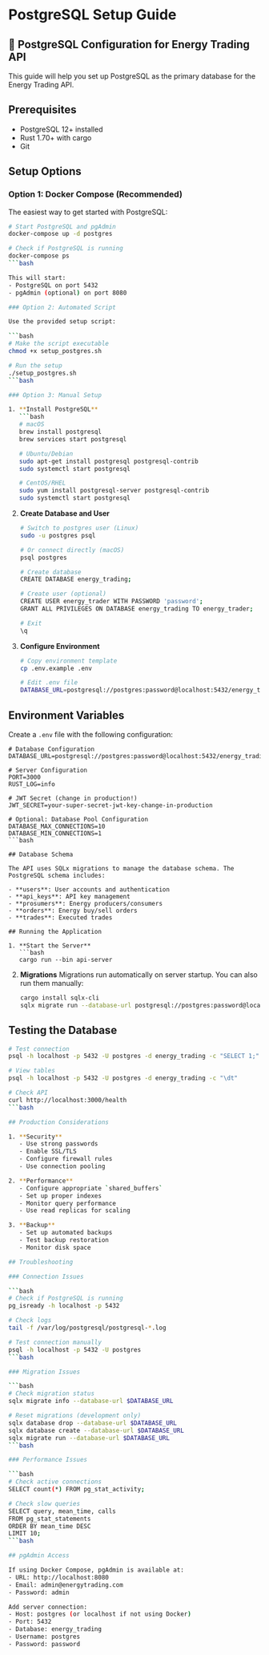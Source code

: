 # PostgreSQL Setup Guide

## 🐘 PostgreSQL Configuration for Energy Trading API

This guide will help you set up PostgreSQL as the primary database for the Energy Trading API.

## Prerequisites

- PostgreSQL 12+ installed
- Rust 1.70+ with cargo
- Git

## Setup Options

### Option 1: Docker Compose (Recommended)

The easiest way to get started with PostgreSQL:

```bash
# Start PostgreSQL and pgAdmin
docker-compose up -d postgres

# Check if PostgreSQL is running
docker-compose ps
```bash

This will start:
- PostgreSQL on port 5432
- pgAdmin (optional) on port 8080

### Option 2: Automated Script

Use the provided setup script:

```bash
# Make the script executable
chmod +x setup_postgres.sh

# Run the setup
./setup_postgres.sh
```bash

### Option 3: Manual Setup

1. **Install PostgreSQL**
   ```bash
   # macOS
   brew install postgresql
   brew services start postgresql

   # Ubuntu/Debian
   sudo apt-get install postgresql postgresql-contrib
   sudo systemctl start postgresql

   # CentOS/RHEL
   sudo yum install postgresql-server postgresql-contrib
   sudo systemctl start postgresql
   ```

2. **Create Database and User**
   ```bash
   # Switch to postgres user (Linux)
   sudo -u postgres psql

   # Or connect directly (macOS)
   psql postgres

   # Create database
   CREATE DATABASE energy_trading;

   # Create user (optional)
   CREATE USER energy_trader WITH PASSWORD 'password';
   GRANT ALL PRIVILEGES ON DATABASE energy_trading TO energy_trader;

   # Exit
   \q
   ```

3. **Configure Environment**
   ```bash
   # Copy environment template
   cp .env.example .env

   # Edit .env file
   DATABASE_URL=postgresql://postgres:password@localhost:5432/energy_trading
   ```

## Environment Variables

Create a `.env` file with the following configuration:

```env
# Database Configuration
DATABASE_URL=postgresql://postgres:password@localhost:5432/energy_trading

# Server Configuration
PORT=3000
RUST_LOG=info

# JWT Secret (change in production!)
JWT_SECRET=your-super-secret-jwt-key-change-in-production

# Optional: Database Pool Configuration
DATABASE_MAX_CONNECTIONS=10
DATABASE_MIN_CONNECTIONS=1
```bash

## Database Schema

The API uses SQLx migrations to manage the database schema. The PostgreSQL schema includes:

- **users**: User accounts and authentication
- **api_keys**: API key management
- **prosumers**: Energy producers/consumers
- **orders**: Energy buy/sell orders
- **trades**: Executed trades

## Running the Application

1. **Start the Server**
   ```bash
   cargo run --bin api-server
   ```

2. **Migrations**
   Migrations run automatically on server startup. You can also run them manually:
   ```bash
   cargo install sqlx-cli
   sqlx migrate run --database-url postgresql://postgres:password@localhost:5432/energy_trading
   ```

## Testing the Database

```bash
# Test connection
psql -h localhost -p 5432 -U postgres -d energy_trading -c "SELECT 1;"

# View tables
psql -h localhost -p 5432 -U postgres -d energy_trading -c "\dt"

# Check API
curl http://localhost:3000/health
```bash

## Production Considerations

1. **Security**
   - Use strong passwords
   - Enable SSL/TLS
   - Configure firewall rules
   - Use connection pooling

2. **Performance**
   - Configure appropriate `shared_buffers`
   - Set up proper indexes
   - Monitor query performance
   - Use read replicas for scaling

3. **Backup**
   - Set up automated backups
   - Test backup restoration
   - Monitor disk space

## Troubleshooting

### Connection Issues

```bash
# Check if PostgreSQL is running
pg_isready -h localhost -p 5432

# Check logs
tail -f /var/log/postgresql/postgresql-*.log

# Test connection manually
psql -h localhost -p 5432 -U postgres
```bash

### Migration Issues

```bash
# Check migration status
sqlx migrate info --database-url $DATABASE_URL

# Reset migrations (development only)
sqlx database drop --database-url $DATABASE_URL
sqlx database create --database-url $DATABASE_URL
sqlx migrate run --database-url $DATABASE_URL
```bash

### Performance Issues

```bash
# Check active connections
SELECT count(*) FROM pg_stat_activity;

# Check slow queries
SELECT query, mean_time, calls
FROM pg_stat_statements
ORDER BY mean_time DESC
LIMIT 10;
```bash

## pgAdmin Access

If using Docker Compose, pgAdmin is available at:
- URL: http://localhost:8080
- Email: admin@energytrading.com
- Password: admin

Add server connection:
- Host: postgres (or localhost if not using Docker)
- Port: 5432
- Database: energy_trading
- Username: postgres
- Password: password
